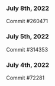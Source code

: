 ### July 8th, 2022

Commit #260471

### July 5th, 2022

Commit #314353


### July 4th, 2022

Commit #72281
